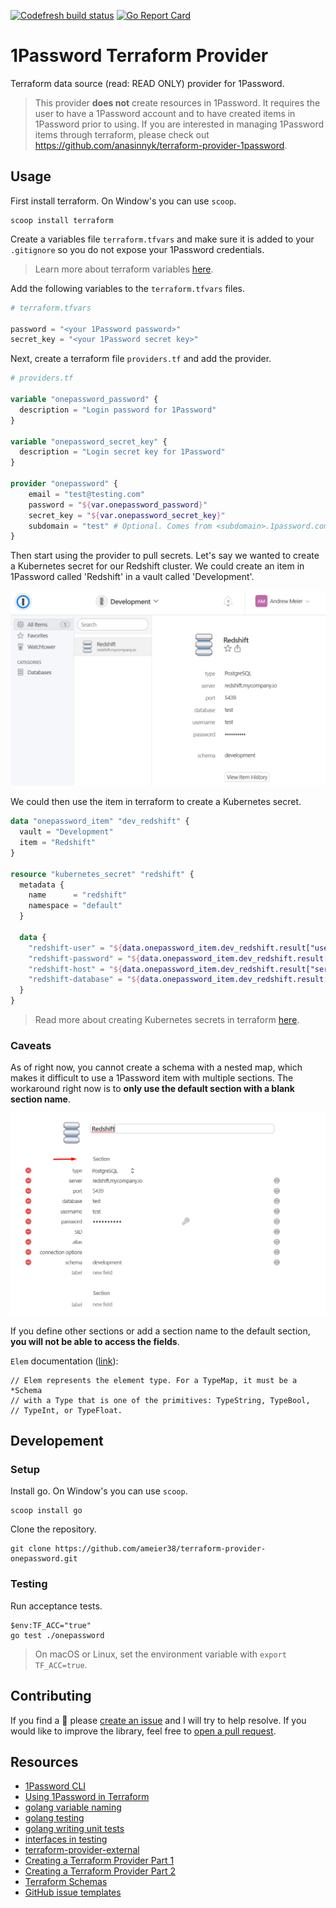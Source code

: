 [![Codefresh build status]( https://g.codefresh.io/api/badges/pipeline/ameier38/ameier38%2Fterraform-provider-onepassword%2Fterraform-provider-onepassword?branch=master&key=eyJhbGciOiJIUzI1NiJ9.NWMzMjE0ODA3YTJkOGI3ZjkxMzVhZjlm.WFn4I6XuUDBfWsKEp6LIuG-IlDsT4JCDTjMzeH7kGu8&type=cf-1)]( https://g.codefresh.io/pipelines/terraform-provider-onepassword/builds?repoOwner=ameier38&repoName=terraform-provider-onepassword&serviceName=ameier38%2Fterraform-provider-onepassword&filter=trigger:build~Build;branch:master;pipeline:5cf5099a3d8de566d41eda11~terraform-provider-onepassword)
[![Go Report Card](https://goreportcard.com/badge/github.com/ameier38/terraform-provider-onepassword)](https://goreportcard.com/report/github.com/ameier38/terraform-provider-onepassword)

# 1Password Terraform Provider
Terraform data source (read: READ ONLY) provider for 1Password.

> This provider __does not__ create resources in 1Password. It requires
the user to have a 1Password account and to have created items in 1Password
prior to using. If you are interested in managing 1Password items through
terraform, please check out https://github.com/anasinnyk/terraform-provider-1password.

## Usage
First install terraform. On Window's you can use `scoop`.
```
scoop install terraform
```

Create a variables file `terraform.tfvars` and make sure it is added to 
your `.gitignore` so you do not expose your 1Password credentials.
> Learn more about terraform variables [here](https://www.terraform.io/docs/configuration/variables.html).

Add the following variables to the `terraform.tfvars` files.
```tf
# terraform.tfvars

password = "<your 1Password password>"
secret_key = "<your 1Password secret key>"
```

Next, create a terraform file `providers.tf` and add the provider.
```tf
# providers.tf

variable "onepassword_password" {
  description = "Login password for 1Password"
}

variable "onepassword_secret_key" {
  description = "Login secret key for 1Password"
}

provider "onepassword" {
	email = "test@testing.com"
	password = "${var.onepassword_password}"
	secret_key = "${var.onepassword_secret_key}"
	subdomain = "test" # Optional. Comes from <subdomain>.1password.com.
}
```

Then start using the provider to pull secrets. Let's say we
wanted to create a Kubernetes secret for our Redshift cluster.
We could create an item in 1Password called 'Redshift' in a
vault called 'Development'.

![redshift-item](./images/redshift-item.png)

We could then use the item in terraform to create a Kubernetes secret.
```tf
data "onepassword_item" "dev_redshift" {
  vault = "Development"
  item = "Redshift"
}

resource "kubernetes_secret" "redshift" {
  metadata {
    name      = "redshift"
    namespace = "default"
  }

  data {
    "redshift-user" = "${data.onepassword_item.dev_redshift.result["username"]}"
    "redshift-password" = "${data.onepassword_item.dev_redshift.result["password"]}"
    "redshift-host" = "${data.onepassword_item.dev_redshift.result["server"]}"
    "redshift-database" = "${data.onepassword_item.dev_redshift.result["database"]}"
  }
}
```
> Read more about creating Kubernetes secrets in terraform
[here](https://www.terraform.io/docs/providers/kubernetes/r/secret.html).

### Caveats
As of right now, you cannot create a schema with a nested map, which makes it difficult
to use a 1Password item with multiple sections. The workaround right now is to __only use
the default section with a blank section name__. 

![default-section](./images/default-section.png)

If you define other sections or add a section name to the default section, __you will
not be able to access the fields__.

`Elem` documentation ([link](https://godoc.org/github.com/hashicorp/terraform/helper/schema#Schema)):
```
// Elem represents the element type. For a TypeMap, it must be a *Schema
// with a Type that is one of the primitives: TypeString, TypeBool,
// TypeInt, or TypeFloat.
```

## Developement

### Setup
Install go. On Window's you can use `scoop`.
```
scoop install go
```

Clone the repository.
```
git clone https://github.com/ameier38/terraform-provider-onepassword.git
```

### Testing
Run acceptance tests.
```
$env:TF_ACC="true"
go test ./onepassword
```
> On macOS or Linux, set the environment variable with `export TF_ACC=true`.

## Contributing
If you find a :bug: please [create an issue](https://github.com/ameier38/terraform-provider-onepassword/issues)
and I will try to help resolve. If you would like to improve the library, feel free to
[open a pull request](https://github.com/ameier38/terraform-provider-onepassword/pulls).

## Resources
- [1Password CLI](https://support.1password.com/command-line-getting-started/)
- [Using 1Password in Terraform](https://medium.com/@JesseDearing/using-1password-values-in-terraform-71d2e3077380)
- [golang variable naming](https://talks.golang.org/2014/names.slide#1)
- [golang testing](https://golang.org/pkg/testing/)
- [golang writing unit tests](https://blog.alexellis.io/golang-writing-unit-tests/)
- [interfaces in testing](https://nathanleclaire.com/blog/2015/10/10/interfaces-and-composition-for-effective-unit-testing-in-golang/)
- [terraform-provider-external](https://github.com/terraform-providers/terraform-provider-external)
- [Creating a Terraform Provider Part 1](https://medium.com/spaceapetech/creating-a-terraform-provider-part-1-ed12884e06d7)
- [Creating a Terraform Provider Part 2](https://medium.com/spaceapetech/creating-a-terraform-provider-part-2-1346f89f082c)
- [Terraform Schemas](https://www.terraform.io/docs/extend/schemas/index.html)
- [GitHub issue templates](https://github.com/stevemao/github-issue-templates)
